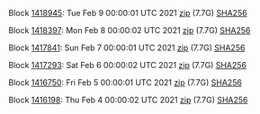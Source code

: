 Block [1418945](https://insight.dash.org/insight/block/0000000000000006db8fe23ea726226370befad4886099a922555b7b81386f73): Tue Feb  9 00:00:01 UTC 2021 [zip](https://dash-bootstrap.ams3.digitaloceanspaces.com/mainnet/2021-02-09/bootstrap.dat.zip) (7.7G) [SHA256](https://dash-bootstrap.ams3.digitaloceanspaces.com/mainnet/2021-02-09/sha256.txt)

Block [1418397](https://insight.dash.org/insight/block/000000000000000bed9438d6b9add3b19266210a72ddd17780c1c3b8088aaa06): Mon Feb  8 00:00:02 UTC 2021 [zip](https://dash-bootstrap.ams3.digitaloceanspaces.com/mainnet/2021-02-08/bootstrap.dat.zip) (7.7G) [SHA256](https://dash-bootstrap.ams3.digitaloceanspaces.com/mainnet/2021-02-08/sha256.txt)

Block [1417841](https://insight.dash.org/insight/block/0000000000000004b689b94e390f117fc3b76af8f2f25e1cb19ae4136d8c26d2): Sun Feb  7 00:00:01 UTC 2021 [zip](https://dash-bootstrap.ams3.digitaloceanspaces.com/mainnet/2021-02-07/bootstrap.dat.zip) (7.7G) [SHA256](https://dash-bootstrap.ams3.digitaloceanspaces.com/mainnet/2021-02-07/sha256.txt)

Block [1417293](https://insight.dash.org/insight/block/00000000000000102652f51b1ec4d5babe74fd2c37532e8b0329260bffc559ab): Sat Feb  6 00:00:02 UTC 2021 [zip](https://dash-bootstrap.ams3.digitaloceanspaces.com/mainnet/2021-02-06/bootstrap.dat.zip) (7.7G) [SHA256](https://dash-bootstrap.ams3.digitaloceanspaces.com/mainnet/2021-02-06/sha256.txt)

Block [1416750](https://insight.dash.org/insight/block/00000000000000077f36ee6305dba09ef3ad5dbefd7156b1641e9ed703ea4658): Fri Feb  5 00:00:01 UTC 2021 [zip](https://dash-bootstrap.ams3.digitaloceanspaces.com/mainnet/2021-02-05/bootstrap.dat.zip) (7.7G) [SHA256](https://dash-bootstrap.ams3.digitaloceanspaces.com/mainnet/2021-02-05/sha256.txt)

Block [1416198](https://insight.dash.org/insight/block/0000000000000015bc0463405e91878f8469bbbbb301380480535274dcb1ba93): Thu Feb  4 00:00:02 UTC 2021 [zip](https://dash-bootstrap.ams3.digitaloceanspaces.com/mainnet/2021-02-04/bootstrap.dat.zip) (7.7G) [SHA256](https://dash-bootstrap.ams3.digitaloceanspaces.com/mainnet/2021-02-04/sha256.txt)
